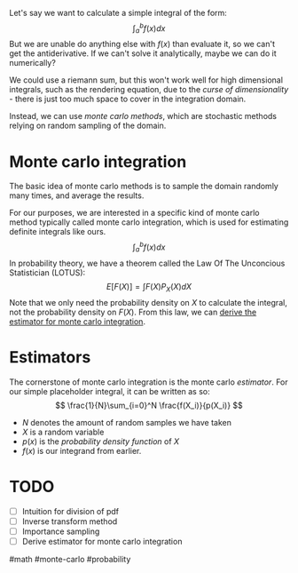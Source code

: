 Let's say we want to calculate a simple integral of the form:
$$
\int_a^b f(x) dx
$$
But we are unable do anything else with $f(x)$ than evaluate it, so we can't get the antiderivative. If we can't solve it analytically, maybe we can do it numerically?

We could use a riemann sum, but this won't work well for high dimensional integrals, such as the rendering equation, due to the _curse of dimensionality_ - there is just too much space to cover in the integration domain.

Instead, we can use _monte carlo methods_, which are stochastic methods relying on random sampling of the domain.
# Monte carlo integration
The basic idea of monte carlo methods is to sample the domain randomly many times, and average the results.

For our purposes, we are interested in a specific kind of monte carlo method typically called monte carlo integration, which is used for estimating definite integrals like ours.
$$
\int_a^b f(x) dx
$$
In probability theory, we have a theorem called the Law Of The Unconcious Statistician (LOTUS):
$$
E[F(X)] = \int F(X)P_X(X)dX
$$
Note that we only need the probability density on $X$ to calculate the integral, not the probability density on $F(X)$. From this law, we can [derive the estimator for monte carlo integration](https://scratchapixel.com/lessons/mathematics-physics-for-computer-graphics/monte-carlo-methods-mathematical-foundations/expected-value-of-the-function-of-a-random-variable.html).
# Estimators
The cornerstone of monte carlo integration is the monte carlo _estimator_. For our simple placeholder integral, it can be written as so:
$$
\frac{1}{N}\sum_{i=0}^N \frac{f(X_i)}{p(X_i)}
$$
- $N$ denotes the amount of random samples we have taken
- $X$ is a random variable
- $p(x)$ is the _probability density function_ of $X$
- $f(x)$ is our integrand from earlier.
# TODO
- [ ] Intuition for division of pdf
- [ ] Inverse transform method
- [ ] Importance sampling
- [ ] Derive estimator for monte carlo integration

#math #monte-carlo #probability